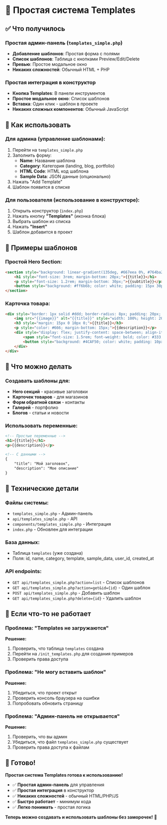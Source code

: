 # 🎯 Простая система Templates

## ✅ Что получилось

### Простая админ-панель (`templates_simple.php`)
- **Добавление шаблонов**: Простая форма с полями
- **Список шаблонов**: Таблица с кнопками Preview/Edit/Delete
- **Превью**: Простое модальное окно
- **Никаких сложностей**: Обычный HTML + PHP

### Простая интеграция в конструктор
- **Кнопка Templates**: В панели инструментов
- **Простое модальное окно**: Список шаблонов
- **Вставка**: Один клик - шаблон в проекте
- **Никаких сложных компонентов**: Обычный JavaScript

## 🚀 Как использовать

### Для админа (управление шаблонами):
1. Перейти на `templates_simple.php`
2. Заполнить форму:
   - **Name**: Название шаблона
   - **Category**: Категория (landing, blog, portfolio)
   - **HTML Code**: HTML код шаблона
   - **Sample Data**: JSON данные (опционально)
3. Нажать "Add Template"
4. Шаблон появится в списке

### Для пользователя (использование в конструкторе):
1. Открыть конструктор (`index.php`)
2. Нажать кнопку **"Templates"** (иконка блока)
3. Выбрать шаблон из списка
4. Нажать **"Insert"**
5. Шаблон добавится в проект

## 📝 Примеры шаблонов

### Простой Hero Section:
```html
<section style="background: linear-gradient(135deg, #667eea 0%, #764ba2 100%); padding: 80px 20px; text-align: center; color: white;">
    <h1 style="font-size: 3rem; margin-bottom: 20px;">{{title}}</h1>
    <p style="font-size: 1.2rem; margin-bottom: 30px;">{{subtitle}}</p>
    <button style="background: #ff6b6b; color: white; padding: 15px 30px; border: none; border-radius: 5px; font-size: 1.1rem;">{{buttonText}}</button>
</section>
```

### Карточка товара:
```html
<div style="border: 1px solid #ddd; border-radius: 8px; padding: 20px; max-width: 300px;">
    <img src="{{image}}" alt="{{title}}" style="width: 100%; height: 200px; object-fit: cover; border-radius: 4px;">
    <h3 style="margin: 15px 0 10px 0;">{{title}}</h3>
    <p style="color: #666; margin-bottom: 15px;">{{description}}</p>
    <div style="display: flex; justify-content: space-between; align-items: center;">
        <span style="font-size: 1.5rem; font-weight: bold; color: #333;">${{price}}</span>
        <button style="background: #4CAF50; color: white; padding: 10px 20px; border: none; border-radius: 4px;">Add to Cart</button>
    </div>
</div>
```

## 🎨 Что можно делать

### Создавать шаблоны для:
- **Hero секций** - красивые заголовки
- **Карточек товаров** - для магазинов
- **Форм обратной связи** - контакты
- **Галерей** - портфолио
- **Блогов** - статьи и новости

### Использовать переменные:
```html
<!-- Простые переменные -->
<h1>{{title}}</h1>
<p>{{description}}</p>

<!-- С данными -->
{
    "title": "Мой заголовок",
    "description": "Мое описание"
}
```

## 🔧 Технические детали

### Файлы системы:
- `templates_simple.php` - Админ-панель
- `api/templates_simple.php` - API
- `components/templates_simple.php` - Интеграция
- `index.php` - Обновлен для интеграции

### База данных:
- Таблица `templates` (уже создана)
- Поля: id, name, category, template, sample_data, user_id, created_at

### API endpoints:
- `GET api/templates_simple.php?action=list` - Список шаблонов
- `GET api/templates_simple.php?action=get&id={id}` - Один шаблон
- `POST api/templates_simple.php` - Добавить шаблон
- `GET api/templates_simple.php?delete={id}` - Удалить шаблон

## 🚨 Если что-то не работает

### Проблема: "Templates не загружаются"
**Решение:**
1. Проверить, что таблица `templates` создана
2. Перейти на `/init_templates.php` для создания примеров
3. Проверить права доступа

### Проблема: "Не могу вставить шаблон"
**Решение:**
1. Убедиться, что проект открыт
2. Проверить консоль браузера на ошибки
3. Попробовать обновить страницу

### Проблема: "Админ-панель не открывается"
**Решение:**
1. Проверить, что вы админ
2. Убедиться, что файл `templates_simple.php` существует
3. Проверить права доступа к файлам

## 🎉 Готово!

**Простая система Templates готова к использованию!**

- ✅ **Простая админ-панель** для управления
- ✅ **Простая интеграция** в конструктор  
- ✅ **Никаких сложностей** - обычный HTML/PHP/JS
- ✅ **Быстро работает** - минимум кода
- ✅ **Легко понимать** - простая логика

**Теперь можно создавать и использовать шаблоны без заморочек!** 🚀
